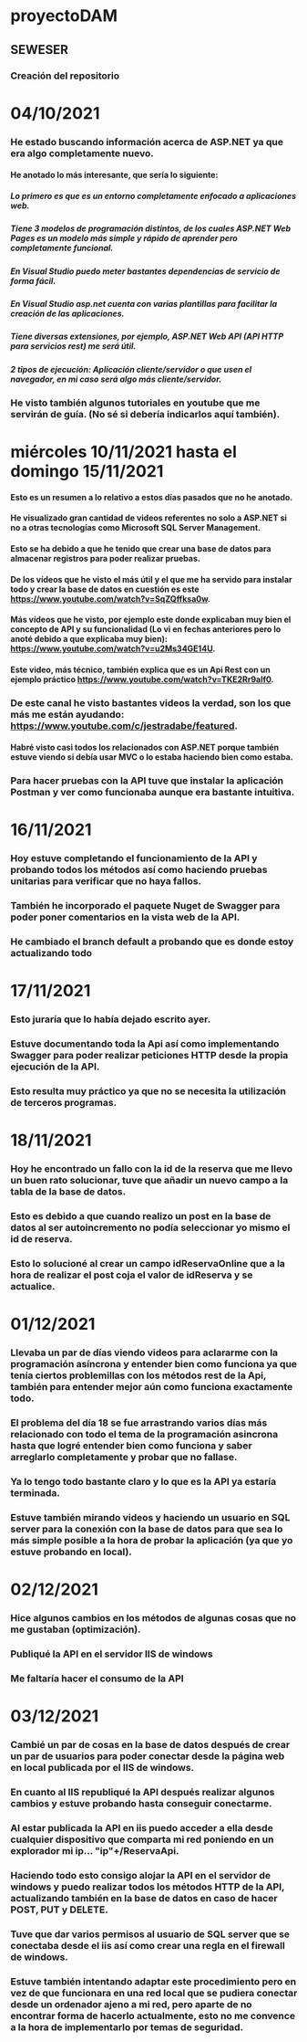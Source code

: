 # proyectoDAM
## SEWESER
### Creación del repositorio

# 04/10/2021
### He estado buscando información acerca de ASP.NET ya que era algo completamente nuevo.
#### He anotado lo más interesante, que sería lo siguiente:
##### Lo primero es que es un entorno completamente enfocado a aplicaciones web.
##### Tiene 3 modelos de programación distintos, de los cuales ASP.NET Web Pages es un modelo más simple y rápido de aprender pero completamente funcional.
##### En Visual Studio puedo meter bastantes dependencias de servicio de forma fácil.
##### En Visual Studio asp.net cuenta con varias plantillas para facilitar la creación de las aplicaciones.
##### Tiene diversas extensiones, por ejemplo, ASP.NET Web API (API HTTP para servicios rest) me será útil.
##### 2 tipos de ejecución: Aplicación cliente/servidor o que usen el navegador, en mi caso será algo más cliente/servidor.
### He visto también algunos tutoriales en youtube que me servirán de guía. (No sé si debería indicarlos aquí también).



# miércoles 10/11/2021 hasta el domingo 15/11/2021
#### Esto es un resumen a lo relativo a estos días pasados que no he anotado.
#### He visualizado gran cantidad de videos referentes no solo a ASP.NET si no a otras tecnologías como Microsoft SQL Server Management. 
#### Esto se ha debido a que he tenido que crear una base de datos para almacenar registros para poder realizar pruebas. 
#### De los vídeos que he visto el más útil y el que me ha servido para instalar todo y crear la base de datos en cuestión es este https://www.youtube.com/watch?v=SqZQffksa0w.
#### Más vídeos que he visto, por ejemplo este donde explicaban muy bien el concepto de API y su funcionalidad (Lo vi en fechas anteriores pero lo anoté debido a que explicaba muy bien): https://www.youtube.com/watch?v=u2Ms34GE14U.
#### Este video, más técnico, también explica que es un Api Rest con un ejemplo práctico https://www.youtube.com/watch?v=TKE2Rr9alf0.
### De este canal he visto bastantes videos la verdad, son los que más me están ayudando: https://www.youtube.com/c/jestradabe/featured. 
#### Habré visto casi todos los relacionados con ASP.NET porque también estuve viendo si debía usar MVC o lo estaba haciendo bien como estaba.
### Para hacer pruebas con la API tuve que instalar la aplicación Postman y ver como funcionaba aunque era bastante intuitiva.



# 16/11/2021
### Hoy estuve completando el funcionamiento de la API y probando todos los métodos así como haciendo pruebas unitarias para verificar que no haya fallos.
### También he incorporado el paquete Nuget de Swagger para poder poner comentarios en la vista web de la API.
### He cambiado el branch default a probando que es donde estoy actualizando todo



# 17/11/2021
### Esto juraría que lo había dejado escrito ayer.
### Estuve documentando toda la Api así como implementando Swagger para poder realizar peticiones HTTP desde la propia ejecución de la API.
### Esto resulta muy práctico ya que no se necesita la utilización de terceros programas.

# 18/11/2021 
### Hoy he encontrado un fallo con la id de la reserva que me llevo un buen rato solucionar, tuve que añadir un nuevo campo a la tabla de la base de datos.
### Esto es debido a que cuando realizo un post en la base de datos al ser autoincremento no podía seleccionar yo mismo el id de reserva.
### Esto lo solucioné al crear un campo idReservaOnline que a la hora de realizar el post coja el valor de idReserva y se actualice.


# 01/12/2021
### Llevaba un par de días viendo videos para aclararme con la programación asíncrona y entender bien como funciona ya que tenía ciertos problemillas con los métodos rest de la Api, también para entender mejor aún como funciona exactamente todo. 
### El problema del día 18 se fue arrastrando varios días más relacionado con todo el tema de la programación asincrona hasta que logré entender bien como funciona y saber arreglarlo completamente y probar que no fallase.
### Ya lo tengo todo bastante claro y lo que es la API ya estaría terminada. 
### Estuve también mirando videos y haciendo un usuario en SQL server para la conexión con la base de datos para que sea lo más simple posible a la hora de probar la aplicación (ya que yo estuve probando en local).


# 02/12/2021
### Hice algunos cambios en los métodos de algunas cosas que no me gustaban (optimización).
### Publiqué la API en el servidor IIS de windows 
### Me faltaría hacer el consumo de la API


# 03/12/2021
### Cambié un par de cosas en la base de datos después de crear un par de usuarios para poder conectar desde la página web en local publicada por el IIS de windows.
### En cuanto al IIS republiqué la API después realizar algunos cambios y estuve probando hasta conseguir conectarme. 
### Al estar publicada la API en iis puedo acceder a ella desde cualquier dispositivo que comparta mi red poniendo en un explorador mi ip... "ip"+/ReservaApi.
### Haciendo todo esto consigo alojar la API en el servidor de windows y puedo realizar todos los métodos HTTP de la API, actualizando también en la base de datos en caso de hacer POST, PUT y DELETE.
### Tuve que dar varios permisos al usuario de SQL server que se conectaba desde el iis así como crear una regla en el firewall de windows.
### Estuve también intentando adaptar este procedimiento pero en vez de que funcionara en una red local que se pudiera conectar desde un ordenador ajeno a mi red, pero aparte de no encontrar forma de hacerlo actualmente, esto no me convence a la hora de implementarlo por temas de seguridad.

